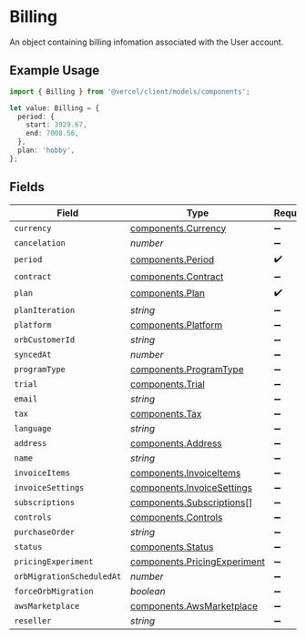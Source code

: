 # Billing

An object containing billing infomation associated with the User account.

## Example Usage

```typescript
import { Billing } from '@vercel/client/models/components';

let value: Billing = {
  period: {
    start: 3929.67,
    end: 7008.56,
  },
  plan: 'hobby',
};
```

## Fields

| Field                     | Type                                                                         | Required           | Description |
| ------------------------- | ---------------------------------------------------------------------------- | ------------------ | ----------- |
| `currency`                | [components.Currency](../../models/components/currency.md)                   | :heavy_minus_sign: | N/A         |
| `cancelation`             | _number_                                                                     | :heavy_minus_sign: | N/A         |
| `period`                  | [components.Period](../../models/components/period.md)                       | :heavy_check_mark: | N/A         |
| `contract`                | [components.Contract](../../models/components/contract.md)                   | :heavy_minus_sign: | N/A         |
| `plan`                    | [components.Plan](../../models/components/plan.md)                           | :heavy_check_mark: | N/A         |
| `planIteration`           | _string_                                                                     | :heavy_minus_sign: | N/A         |
| `platform`                | [components.Platform](../../models/components/platform.md)                   | :heavy_minus_sign: | N/A         |
| `orbCustomerId`           | _string_                                                                     | :heavy_minus_sign: | N/A         |
| `syncedAt`                | _number_                                                                     | :heavy_minus_sign: | N/A         |
| `programType`             | [components.ProgramType](../../models/components/programtype.md)             | :heavy_minus_sign: | N/A         |
| `trial`                   | [components.Trial](../../models/components/trial.md)                         | :heavy_minus_sign: | N/A         |
| `email`                   | _string_                                                                     | :heavy_minus_sign: | N/A         |
| `tax`                     | [components.Tax](../../models/components/tax.md)                             | :heavy_minus_sign: | N/A         |
| `language`                | _string_                                                                     | :heavy_minus_sign: | N/A         |
| `address`                 | [components.Address](../../models/components/address.md)                     | :heavy_minus_sign: | N/A         |
| `name`                    | _string_                                                                     | :heavy_minus_sign: | N/A         |
| `invoiceItems`            | [components.InvoiceItems](../../models/components/invoiceitems.md)           | :heavy_minus_sign: | N/A         |
| `invoiceSettings`         | [components.InvoiceSettings](../../models/components/invoicesettings.md)     | :heavy_minus_sign: | N/A         |
| `subscriptions`           | [components.Subscriptions](../../models/components/subscriptions.md)[]       | :heavy_minus_sign: | N/A         |
| `controls`                | [components.Controls](../../models/components/controls.md)                   | :heavy_minus_sign: | N/A         |
| `purchaseOrder`           | _string_                                                                     | :heavy_minus_sign: | N/A         |
| `status`                  | [components.Status](../../models/components/status.md)                       | :heavy_minus_sign: | N/A         |
| `pricingExperiment`       | [components.PricingExperiment](../../models/components/pricingexperiment.md) | :heavy_minus_sign: | N/A         |
| `orbMigrationScheduledAt` | _number_                                                                     | :heavy_minus_sign: | N/A         |
| `forceOrbMigration`       | _boolean_                                                                    | :heavy_minus_sign: | N/A         |
| `awsMarketplace`          | [components.AwsMarketplace](../../models/components/awsmarketplace.md)       | :heavy_minus_sign: | N/A         |
| `reseller`                | _string_                                                                     | :heavy_minus_sign: | N/A         |
